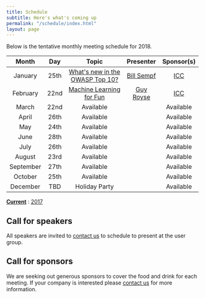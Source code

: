 ```yaml
---
title: Schedule
subtitle: Here's what's coming up
permalink: "/schedule/index.html"
layout: page
---
```


Below is the tentative monthly meeting schedule for 2018.

|   Month   |  Day |      Topic      | Presenter | Sponsor(s) |
|:---------:|:----:|:---------------:|:---------:|:----------:|
| January   | 25th | [What's new in the OWASP Top 10?](/2018/01/20/january-2018/) | [Bill Sempf](https://sempf.net/) | [ICC](https://www.icctechnology.com/)  |
| February  | 22nd |  [Machine Learning for Fun](/2018/02/15/february-2018-machine-learning-for-fun/)      | [Guy Royse](http://guyroyse.com/)| [ICC](https://www.icctechnology.com/)  |
| March     | 22nd |  Available      |           | Available  |
| April     | 26th |  Available      |           | Available  |
| May       | 24th |  Available      |           | Available  |
| June      | 28th |  Available      |           | Available  |
| July      | 26th |  Available      |           | Available  |
| August    | 23rd |  Available      |           | Available  |
| September | 27th |  Available      |           | Available  |
| October   | 25th |  Available      |           | Available  |
| December  |  TBD |  Holiday Party  |           | Available  |

**[Current](/schedule/)** : [2017](/schedule/2017/)

## Call for speakers

All speakers are invited to [contact us](/about/#contact) to schedule to present at the user group.

## Call for sponsors

We are seeking out generous sponsors to cover the food and drink for each meeting. If your company is interested please [contact us](/about/#contact) for more information.
